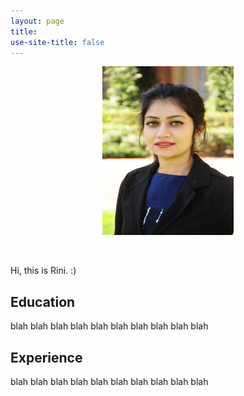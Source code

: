 ```yaml
---
layout: page
title: 
use-site-title: false
---
```

<center>
<figure>
  <img src="img/rini-pic.JPG"  width="210" height="270">
</figure>
</center>
<br/>


Hi, this is Rini. :)

<a name="Education">Education</a>
----------

blah
blah
blah
blah
blah
blah
blah
blah
blah
blah


<a name="Experience">Experience</a>
----------

blah
blah
blah
blah
blah
blah
blah
blah
blah
blah



